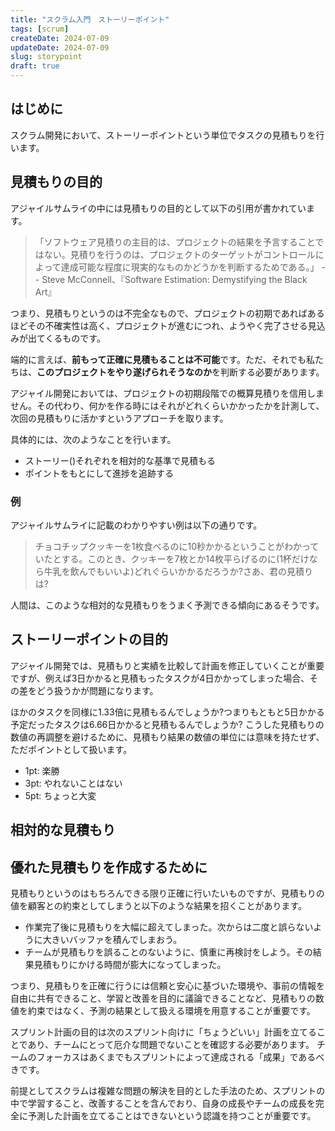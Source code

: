 ```yaml
---
title: "スクラム入門　ストーリーポイント"
tags: [scrum]
createDate: 2024-07-09
updateDate: 2024-07-09
slug: storypoint
draft: true
---
```


## はじめに

スクラム開発において、ストーリーポイントという単位でタスクの見積もりを行います。


## 見積もりの目的

アジャイルサムライの中には見積もりの目的として以下の引用が書かれています。

>「ソフトウェア見積りの主目的は、プロジェクトの結果を予言することではない。見積りを行うのは、プロジェクトのターゲットがコントロールによって達成可能な程度に現実的なものかどうかを判断するためである。」
>-- Steve McConnell、『Software Estimation: Demystifying the Black Art』

つまり、見積もりというのは不完全なもので、プロジェクトの初期であればあるほどその不確実性は高く、プロジェクトが進むにつれ、ようやく完了させる見込みが出てくるものです。

端的に言えば、**前もって正確に見積もることは不可能**です。ただ、それでも私たちは、**このプロジェクトをやり遂げられそうなのか**を判断する必要があります。

アジャイル開発においては、プロジェクトの初期段階での概算見積りを信用しません。その代わり、何かを作る時にはそれがどれくらいかかったかを計測して、次回の見積もりに活かすというアプローチを取ります。

具体的には、次のようなことを行います。

- ストーリー()それぞれを相対的な基準で見積もる
- ポイントをもとにして進捗を追跡する

### 例

アジャイルサムライに記載のわかりやすい例は以下の通りです。

>チョコチップクッキーを1枚食べるのに10秒かかるということがわかっていたとする。このとき、クッキーを7枚とか14枚平らげるのに(1杯だけなら牛乳を飲んでもいいよ)どれぐらいかかるだろうか?さあ、君の見積りは?

人間は、このような相対的な見積もりをうまく予測できる傾向にあるそうです。


## ストーリーポイントの目的

アジャイル開発では、見積もりと実績を比較して計画を修正していくことが重要ですが、例えば3日かかると見積もったタスクが4日かかってしまった場合、その差をどう扱うかが問題になります。

ほかのタスクを同様に1.33倍に見積もるんでしょうか?つまりもともと5日かかる予定だったタスクは6.66日かかると見積もるんでしょうか?
こうした見積もりの数値の再調整を避けるために、見積もり結果の数値の単位には意味を持たせず、ただポイントとして扱います。

- 1pt: 楽勝
- 3pt: やれないことはない
- 5pt: ちょっと大変

## 相対的な見積もり



## 優れた見積もりを作成するために

見積もりというのはもちろんできる限り正確に行いたいものですが、見積もりの値を顧客との約束としてしまうと以下のような結果を招くことがあります。

- 作業完了後に見積もりを大幅に超えてしまった。次からは二度と誤らないように大きいバッファを積んでしまおう。
- チームが見積もりを誤ることのないように、慎重に再検討をしよう。その結果見積もりにかける時間が膨大になってしまった。

つまり、見積もりを正確に行うには信頼と安心に基づいた環境や、事前の情報を自由に共有できること、学習と改善を目的に議論できることなど、見積もりの数値を約束ではなく、予測の結果として扱える環境を用意することが重要です。

スプリント計画の目的は次のスプリント向けに「ちょうどいい」計画を立てることであり、チームにとって厄介な問題でないことを確認する必要があります。
チームのフォーカスはあくまでもスプリントによって達成される「成果」であるべきです。

前提としてスクラムは複雑な問題の解決を目的とした手法のため、スプリントの中で学習すること、改善することを含んでおり、自身の成長やチームの成長を完全に予測した計画を立てることはできないという認識を持つことが重要です。

